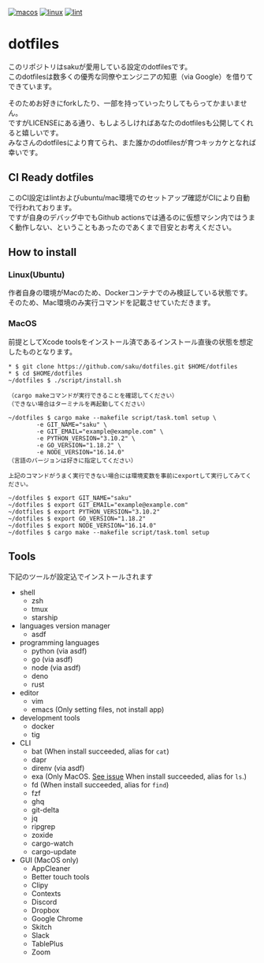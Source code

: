 [![macos](https://github.com/saku/dotfiles/actions/workflows/macos.yml/badge.svg)](https://github.com/saku/dotfiles/actions/workflows/macos.yml)
[![linux](https://github.com/saku/dotfiles/actions/workflows/linux.yml/badge.svg)](https://github.com/saku/dotfiles/actions/workflows/linux.yml)
[![lint](https://github.com/saku/dotfiles/actions/workflows/lint.yml/badge.svg)](https://github.com/saku/dotfiles/actions/workflows/lint.yml)

# dotfiles
このリポジトリはsakuが愛用している設定のdotfilesです。  
このdotfilesは数多くの優秀な同僚やエンジニアの知恵（via Google）を借りてできています。

そのためお好きにforkしたり、一部を持っていったりしてもらってかまいません。  
ですがLICENSEにある通り、もしよろしければあなたのdotfilesも公開してくれると嬉しいです。  
みなさんのdotfilesにより育てられ、また誰かのdotfilesが育つキッカケとなれば幸いです。

## CI Ready dotfiles
このCI設定はlintおよびubuntu/mac環境でのセットアップ確認がCIにより自動で行われております。  
ですが自身のデバッグ中でもGithub actionsでは通るのに仮想マシン内ではうまく動作しない、ということもあったのであくまで目安とお考えください。

## How to install
### Linux(Ubuntu)
作者自身の環境がMacのため、Dockerコンテナでのみ検証している状態です。  
そのため、Mac環境のみ実行コマンドを記載させていただきます。

### MacOS
前提としてXcode toolsをインストール済であるインストール直後の状態を想定したものとなります。

```shell
* $ git clone https://github.com/saku/dotfiles.git $HOME/dotfiles
* $ cd $HOME/dotfiles
~/dotfiles $ ./script/install.sh

（cargo makeコマンドが実行できることを確認してください）
（できない場合はターミナルを再起動してください）

~/dotfiles $ cargo make --makefile script/task.toml setup \
        -e GIT_NAME="saku" \
        -e GIT_EMAIL="example@example.com" \
        -e PYTHON_VERSION="3.10.2" \
        -e GO_VERSION="1.18.2" \
        -e NODE_VERSION="16.14.0"
（言語のバージョンは好きに指定してください）

上記のコマンドがうまく実行できない場合には環境変数を事前にexportして実行してみてください。

~/dotfiles $ export GIT_NAME="saku"
~/dotfiles $ export GIT_EMAIL="example@example.com"
~/dotfiles $ export PYTHON_VERSION="3.10.2"
~/dotfiles $ export GO_VERSION="1.18.2"
~/dotfiles $ export NODE_VERSION="16.14.0"
~/dotfiles $ cargo make --makefile script/task.toml setup
```

## Tools
下記のツールが設定込でインストールされます

- shell
  - zsh
  - tmux
  - starship
- languages version manager
  - asdf
- programming languages
  - python (via asdf)
  - go (via asdf)
  - node (via asdf)
  - deno
  - rust
- editor
  - vim
  - emacs (Only setting files, not install app)
- development tools
  - docker
  - tig
- CLI
  - bat (When install succeeded, alias for `cat`)
  - dapr
  - direnv (via asdf)
  - exa (Only MacOS. [See issue](https://github.com/ogham/exa/issues/1068) When install succeeded, alias for `ls`.)
  - fd (When install succeeded, alias for `find`)
  - fzf
  - ghq
  - git-delta
  - jq
  - ripgrep
  - zoxide
  - cargo-watch
  - cargo-update
- GUI (MacOS only)
  - AppCleaner
  - Better touch tools
  - Clipy
  - Contexts
  - Discord
  - Dropbox
  - Google Chrome
  - Skitch
  - Slack
  - TablePlus
  - Zoom
